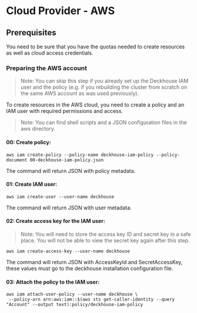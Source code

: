 # Cloud Provider - AWS

## Prerequisites

You need to be sure that you have the quotas needed to create resources as well as cloud access credentials.

### Preparing the AWS account

> Note: You can skip this step if you already set up the Deckhouse IAM user and the policy (e.g. if you rebuilding the cluster from scratch on the
> same AWS account as was used previously).

To create resources in the AWS cloud, you need to create a policy and an IAM user with required permissions and access.

> Note: You can find shell scripts and a JSON configuration files in the aws directory.

#### 00: Create policy:

```shell 
aws iam create-policy --policy-name deckhouse-iam-policy --policy-document 00-deckhouse-iam-policy.json
```

The command will return JSON with policy metadata.

#### 01: Create IAM user:

```shell
aws iam create-user --user-name deckhouse
```

The command will return JSON with user metadata.

#### 02: Create access key for the IAM user:

> Note: You will need to store the access key ID and secret key in a safe place. You will not be able to view the secret key again after this step.

```shell
aws iam create-access-key --user-name deckhouse
```

The command will return JSON with AccessKeyId and SecretAccessKey, these values must go to the deckhouse installation configuration file.

#### 03: Attach the policy to the IAM user:

```shell
aws iam attach-user-policy --user-name deckhouse \
 --policy-arn arn:aws:iam::$(aws sts get-caller-identity --query "Account" --output text):policy/deckhouse-iam-policy
```
